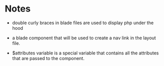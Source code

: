 # Notes

- double curly braces in blade files are used to display php under the hood

- a blade component that will be used to create a nav link in the layout file.

- $attributes variable is a special variable that contains all the attributes that are passed to the component.